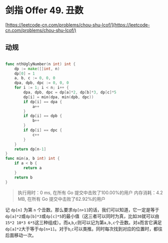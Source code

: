 # 剑指 Offer 49. 丑数
[https://leetcode-cn.com/problems/chou-shu-lcof/](https://leetcode-cn.com/problems/chou-shu-lcof/)

## 动规 
```go

func nthUglyNumber(n int) int {
	dp := make([]int, n)
	dp[0] = 1
	a, b, c := 0, 0, 0
	dpa, dpb, dpc := 0, 0, 0
	for i := 1; i < n; i++ {
		dpa, dpb, dpc = dp[a]*2, dp[b]*3, dp[c]*5
		dp[i] = min(dpa, min(dpb, dpc))
		if dp[i] == dpa {
			a++
		}
		if dp[i] == dpb {
			b++
		}
		if dp[i] == dpc {
			c++
		}
	}
	return dp[n-1]
}
func min(a, b int) int {
	if a < b {
		return a
	}
	return b
}
```

>执行用时：0 ms, 在所有 Go 提交中击败了100.00%的用户
内存消耗：4.2 MB, 在所有 Go 提交中击败了62.92%的用户

记 `dp[n]` 为第 `n` 个丑数。那么要求`dp[n+1]`的话，我们可以知道，它一定是等于`dp[a]*2`或`dp[b]*3`或`dp[c]*5`的最小值（这三者可以同时为真，比如`30`就可以由 `15*2 10*3 6*5`这三种组成）。而`a`,`b`,`c`则可以记为第`a,b,c`个丑数。对`a`而言它满足`dp[a]*2`大于等于`dp[n+1]`。对于`b`,`c`可以类推。同时每次找到对应的位置时，都往后面移动一次。